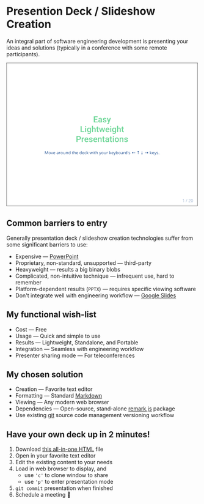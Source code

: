 # Presention Deck / Slideshow Creation

An integral part of software engineering development is presenting your ideas and solutions (typically in a conference with some remote participants).

![](./images/deck_front_page.png)

## Common barriers to entry

Generally presentation deck / slideshow creation technologies suffer from some significant barriers to use:

* Expensive &#8212; [PowerPoint](https://products.office.com/en-us/powerpoint)
* Proprietary, non-standard, unsupported &#8212; third-party
* Heavyweight &#8212; results a big binary blobs
* Complicated, non-intuitive technique &#8212; infrequent use, hard to remember
* Platform-dependent results (`PPTX`) &#8212; requires specific viewing software
* Don't integrate well with engineering workflow &#8212; [Google Slides](https://www.google.com/slides/about/)

## My functional wish-list

* Cost &#8212; Free
* Usage &#8212; Quick and simple to use
* Results &#8212; Lightweight, Standalone, and Portable
* Integration &#8212; Seamless with engineering workflow
* Presenter sharing mode &#8212; For teleconferences

## My chosen solution

* Creation &#8212; Favorite text editor
* Formatting &#8212; Standard [Markdown](https://daringfireball.net/projects/markdown)
* Viewing &#8212; Any modern web browser
* Dependencies &#8212; Open-source, stand-alone [remark.js](https://github.com/gnab/remark) package
* Use existing [git](git-scm.com) source code management versioning workflow

## Have your own deck up in 2 minutes!

1. Download [this all-in-one HTML](./slideshow-slideshow.html) file
1. Open in your favorite text editor
1. Edit the existing content to your needs
1. Load in web browser to display, and
	* use `'c'` to clone window to share
	* use `'p'` to enter presentation mode
1. `git commit` presentation when finished
1. Schedule a meeting &#128578;
